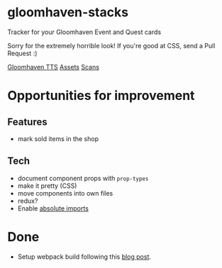 # gloomhaven-stacks
Tracker for your Gloomhaven Event and Quest cards

Sorry for the extremely horrible look! If you're good at CSS, send a Pull Request :)

[Gloomhaven TTS](https://github.com/saizai/gloomhaven_tts/)
[Assets](https://drive.google.com/drive/folders/1SiXb3u2mJbN-Dg2j3Rb-y5amnRJSXIDc)
[Scans](https://github.com/any2cards/gloomhaven)

# Opportunities for improvement
## Features
* mark sold items in the shop
## Tech
* document component props with `prop-types`
* make it pretty (CSS)
* move components into own files
* redux?
* Enable [absolute imports](https://medium.com/@sherryhsu/how-to-change-relative-paths-to-absolute-paths-for-imports-32ba6cce18a5)

# Done
* Setup webpack build following this [blog post](https://www.valentinog.com/blog/webpack-tutorial/).